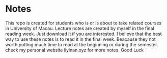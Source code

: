 # Notes
This repo is created for students who is or is about to take related courses in University of Macau. 
Lecture notes are created by myself in the final reading week. Just download it if you are interested. 
I believe that the best way to use these notes is to read it in the final week. Beacause they not worth putting much time to read at the beginning or during the semester.
check my personal website liyinan.xyz for more notes.
Good Luck
